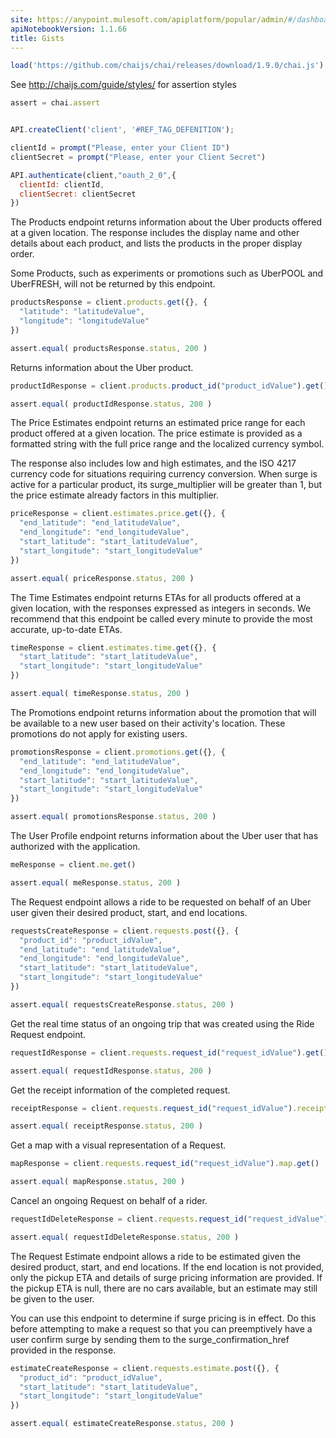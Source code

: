 ```yaml
---
site: https://anypoint.mulesoft.com/apiplatform/popular/admin/#/dashboard/apis/7782/versions/7918/portal/pages/6523/edit
apiNotebookVersion: 1.1.66
title: Gists
---
```


```javascript
load('https://github.com/chaijs/chai/releases/download/1.9.0/chai.js')
```

See http://chaijs.com/guide/styles/ for assertion styles

```javascript
assert = chai.assert
```

```javascript

API.createClient('client', '#REF_TAG_DEFENITION');
```

```javascript
clientId = prompt("Please, enter your Client ID")
clientSecret = prompt("Please, enter your Client Secret")
```

```javascript
API.authenticate(client,"oauth_2_0",{
  clientId: clientId,
  clientSecret: clientSecret
})
```
The Products endpoint returns information about the Uber products offered at a given location. The response includes the display name and other details about each product, and lists the products in the proper display order.

Some Products, such as experiments or promotions such as UberPOOL and UberFRESH, will not be returned by this endpoint.

```javascript
productsResponse = client.products.get({}, {
  "latitude": "latitudeValue",
  "longitude": "longitudeValue"
})
```

```javascript
assert.equal( productsResponse.status, 200 )
```

Returns information about the Uber product.
```javascript
productIdResponse = client.products.product_id("product_idValue").get()
```

```javascript
assert.equal( productIdResponse.status, 200 )
```
The Price Estimates endpoint returns an estimated price range for each product offered at a given location. The price estimate is provided as a formatted string with the full price range and the localized currency symbol.

The response also includes low and high estimates, and the ISO 4217 currency code for situations requiring currency conversion. When surge is active for a particular product, its surge_multiplier will be greater than 1, but the price estimate already factors in this multiplier.

```javascript
priceResponse = client.estimates.price.get({}, {
  "end_latitude": "end_latitudeValue",
  "end_longitude": "end_longitudeValue",
  "start_latitude": "start_latitudeValue",
  "start_longitude": "start_longitudeValue"
})
```

```javascript
assert.equal( priceResponse.status, 200 )
```

The Time Estimates endpoint returns ETAs for all products offered at a given location, with the responses expressed as integers in seconds. We recommend that this endpoint be called every minute to provide the most accurate, up-to-date ETAs.
```javascript
timeResponse = client.estimates.time.get({}, {
  "start_latitude": "start_latitudeValue",
  "start_longitude": "start_longitudeValue"
})
```

```javascript
assert.equal( timeResponse.status, 200 )
```
The Promotions endpoint returns information about the promotion that will be available to a new user based on their activity's location. These promotions do not apply for existing users.
```javascript
promotionsResponse = client.promotions.get({}, {
  "end_latitude": "end_latitudeValue",
  "end_longitude": "end_longitudeValue",
  "start_latitude": "start_latitudeValue",
  "start_longitude": "start_longitudeValue"
})
```

```javascript
assert.equal( promotionsResponse.status, 200 )
```
The User Profile endpoint returns information about the Uber user that has authorized with the application.
```javascript
meResponse = client.me.get()
```

```javascript
assert.equal( meResponse.status, 200 )
```
The Request endpoint allows a ride to be requested on behalf of an Uber user given their desired product, start, and end locations.
```javascript
requestsCreateResponse = client.requests.post({}, {
  "product_id": "product_idValue",
  "end_latitude": "end_latitudeValue",
  "end_longitude": "end_longitudeValue",
  "start_latitude": "start_latitudeValue",
  "start_longitude": "start_longitudeValue"
})
```

```javascript
assert.equal( requestsCreateResponse.status, 200 )
```

Get the real time status of an ongoing trip that was created using the Ride Request endpoint.
```javascript
requestIdResponse = client.requests.request_id("request_idValue").get()
```

```javascript
assert.equal( requestIdResponse.status, 200 )
```

Get the receipt information of the completed request.
```javascript
receiptResponse = client.requests.request_id("request_idValue").receipt.get()
```

```javascript
assert.equal( receiptResponse.status, 200 )
```

Get a map with a visual representation of a Request.
```javascript
mapResponse = client.requests.request_id("request_idValue").map.get()
```

```javascript
assert.equal( mapResponse.status, 200 )
```

Cancel an ongoing Request on behalf of a rider.
```javascript
requestIdDeleteResponse = client.requests.request_id("request_idValue").delete()
```

```javascript
assert.equal( requestIdDeleteResponse.status, 200 )
```

The Request Estimate endpoint allows a ride to be estimated given the desired product, start, and end locations. If the end location is not provided, only the pickup ETA and details of surge pricing information are provided. If the pickup ETA is null, there are no cars available, but an estimate may still be given to the user.

You can use this endpoint to determine if surge pricing is in effect. Do this before attempting to make a request so that you can preemptively have a user confirm surge by sending them to the surge_confirmation_href provided in the response.

```javascript
estimateCreateResponse = client.requests.estimate.post({}, {
  "product_id": "product_idValue",
  "start_latitude": "start_latitudeValue",
  "start_longitude": "start_longitudeValue"
})
```

```javascript
assert.equal( estimateCreateResponse.status, 200 )
```